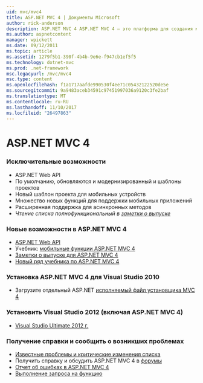 ```yaml
---
uid: mvc/mvc4
title: ASP.NET MVC 4 | Документы Microsoft
author: rick-anderson
description: ASP.NET MVC 4 ASP.NET MVC 4 — это платформа для создания масштабируемых, основанную на стандартах веб-приложений с помощью надежных конструктивных шаблонов и эффективных возможностей AS....
ms.author: aspnetcontent
manager: wpickett
ms.date: 09/12/2011
ms.topic: article
ms.assetid: 1279f5b1-390f-4b4b-9e6e-f947cb1ef5f5
ms.technology: dotnet-mvc
ms.prod: .net-framework
msc.legacyurl: /mvc/mvc4
msc.type: content
ms.openlocfilehash: f1a1717aafde990530f4ee71c05432122520de5e
ms.sourcegitcommit: 9a9483aceb34591c97451997036a9120c3fe2baf
ms.translationtype: MT
ms.contentlocale: ru-RU
ms.lasthandoff: 11/10/2017
ms.locfileid: "26497863"
---
```

<a name="aspnet-mvc-4"></a>ASP.NET MVC 4
====================
### <a name="top-features"></a>Исключительные возможности

- ASP.NET Web API
- По умолчанию, обновляются и модернизированный и шаблоны проектов
- Новый шаблон проекта для мобильных устройств
- Множество новых функций для поддержки мобильных приложений
- Расширенная поддержка для асинхронных методов
- *Чтение списка полнофункциональный в [заметки о выпуске](../whitepapers/mvc4-release-notes.md)*


### <a name="whats-new-in-aspnet-mvc-4"></a>Новые возможности в ASP.NET MVC 4

- [ASP.NET Web API](../web-api/index.md)
- Учебник: [мобильные функции ASP.NET MVC 4](overview/older-versions/aspnet-mvc-4-mobile-features.md)
- [Заметки о выпуске для ASP.NET MVC 4](../whitepapers/mvc4-release-notes.md)
- [Новый ряд учебника по ASP.NET MVC 4](overview/older-versions/getting-started-with-aspnet-mvc4/intro-to-aspnet-mvc-4.md)


### <a name="install-aspnet-mvc-4-for-visual-studio-2010"></a>Установка ASP.NET MVC 4 для Visual Studio 2010

- Загрузите отдельный ASP.NET [исполняемый файл установщика MVC 4](https://www.microsoft.com/download/details.aspx?id=30683)


### <a name="install-visual-studio-2012-includes-aspnet-mvc-4"></a>Установить Visual Studio 2012 (включая ASP.NET MVC 4)

- [Visual Studio Ultimate 2012 г.](https://go.microsoft.com/fwlink/?linkid=247148)


### <a name="getting-help-and-reporting-issues"></a>Получение справки и сообщить о возникших проблемах

- [Известные проблемы и критические изменения списка](../whitepapers/mvc4-release-notes.md#_Toc303253815)
- Получить справку и обсудить ASP.NET MVC 4 в [форумы](https://forums.asp.net/1146.aspx)
- [Отчет об ошибках в ASP.NET MVC 4](https://github.com/aspnet/AspNetWebStack/issues)
- [Выполнение запроса на функцию](http://aspnet.uservoice.com/forums/41201-asp-net-mvc)
